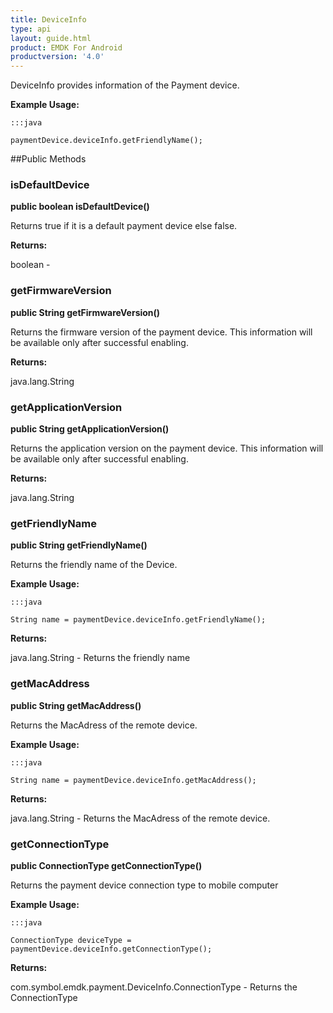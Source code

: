 ```yaml
---
title: DeviceInfo
type: api
layout: guide.html
product: EMDK For Android
productversion: '4.0'
---
```



DeviceInfo provides information of the Payment device.
 
 

**Example Usage:**
	
	:::java
	
	paymentDevice.deviceInfo.getFriendlyName();
	


##Public Methods

### isDefaultDevice

**public boolean isDefaultDevice()**

Returns true if it is a default payment device else false.

**Returns:**

boolean - 

### getFirmwareVersion

**public String getFirmwareVersion()**

Returns the firmware version of the payment device. This information will be available only after successful enabling.

**Returns:**

java.lang.String

### getApplicationVersion

**public String getApplicationVersion()**

Returns the application version on the payment device. This information will be available only after successful enabling.

**Returns:**

java.lang.String

### getFriendlyName

**public String getFriendlyName()**

Returns the friendly name of the Device.
 
 

**Example Usage:**
	
	:::java
	
	String name = paymentDevice.deviceInfo.getFriendlyName();
	


**Returns:**

java.lang.String - Returns the friendly name

### getMacAddress

**public String getMacAddress()**

Returns the MacAdress of the remote device.
 
 

**Example Usage:**
	
	:::java
	
	String name = paymentDevice.deviceInfo.getMacAddress();
	


**Returns:**

java.lang.String - Returns the MacAdress of the remote device.

### getConnectionType

**public ConnectionType getConnectionType()**

Returns the payment device connection type to mobile computer
 
 

**Example Usage:**
	
	:::java
	
	ConnectionType deviceType = paymentDevice.deviceInfo.getConnectionType();
	


**Returns:**

com.symbol.emdk.payment.DeviceInfo.ConnectionType - Returns the ConnectionType









